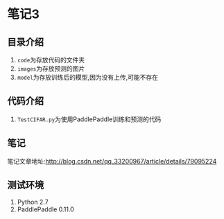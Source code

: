 # 笔记3
## 目录介绍
1. `code`为存放代码的文件夹
2. `images`为存放预测的图片
3. `model`为存放训练后的模型,因为没有上传,可能不存在

## 代码介绍
1. `TestCIFAR.py`为使用PaddlePaddle训练和预测的代码

## 笔记
笔记文章地址:http://blog.csdn.net/qq_33200967/article/details/79095224


## 测试环境
1. Python 2.7
2. PaddlePaddle 0.11.0